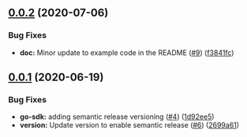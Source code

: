 ## [0.0.2](https://github.com/IBM/vpc-go-sdk/compare/v0.0.1...v0.0.2) (2020-07-06)


### Bug Fixes

* **doc:** Minor update to example code in the README ([#9](https://github.com/IBM/vpc-go-sdk/issues/9)) ([f3841fc](https://github.com/IBM/vpc-go-sdk/commit/f3841fcfbffab66d970ec966b558a48180f0651c))

## [0.0.1](https://github.com/IBM/vpc-go-sdk/compare/v0.0.0...v0.0.1) (2020-06-19)


### Bug Fixes

* **go-sdk:** adding semantic release versioning ([#4](https://github.com/IBM/vpc-go-sdk/issues/4)) ([1d92ee5](https://github.com/IBM/vpc-go-sdk/commit/1d92ee5d6481c923382628e8dfc9b9de51cc7ddd))
* **version:** Update version to enable semantic release ([#6](https://github.com/IBM/vpc-go-sdk/issues/6)) ([2699a61](https://github.com/IBM/vpc-go-sdk/commit/2699a615cd9fad5de60ef442c7512a8744c676a1))

